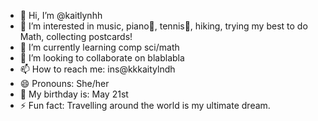 - 👋 Hi, I’m @kaitlynhh
- 👀 I’m interested in music, piano🎵, tennis🎾, hiking, trying my best to do Math, collecting postcards!
- 🌱 I’m currently learning comp sci/math
- 💞️ I’m looking to collaborate on blablabla
- 📫 How to reach me: ins@kkkaitylndh
- 😄 Pronouns: She/her
- 🎂 My birthday is: May 21st
- ⚡ Fun fact: Travelling around the world is my ultimate dream.

<!---
kaitlynhh/kaitlynhh is a ✨ special ✨ repository because its `README.md` (this file) appears on your GitHub profile.
You can click the Preview link to take a look at your changes.
--->
